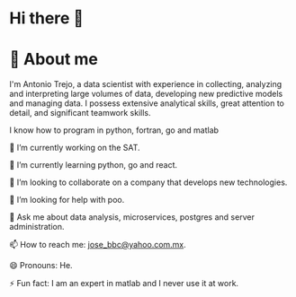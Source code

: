 # Hi there 👋

# 🚀 About me
I'm Antonio Trejo, a data scientist with experience in collecting, analyzing and interpreting large volumes of data, developing new predictive models and managing data. I possess extensive analytical skills, great attention to detail, and significant teamwork skills.

I know how to program in python, fortran, go and matlab

🔭 I’m currently working on the SAT.

🌱 I’m currently learning python, go and react.

👯 I’m looking to collaborate on a company that develops new technologies.

🤔 I’m looking for help with poo.

💬 Ask me about data analysis, microservices, postgres and server administration.

📫 How to reach me: jose_bbc@yahoo.com.mx.

😄 Pronouns: He.

⚡ Fun fact: I am an expert in matlab and I never use it at work.
